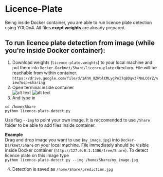 # Licence-Plate

Being inside Docker container, you are able to run licence plate detection using YOLOv4.
All files **exept weights** are already prepared.

## To run licence plate detection from image (while you're inside Docker container): <br>
1. Download weights (```licence-plate.weights```) to your local machine  and put them into ```Docker-Darknet/Share/licence-plate``` directory. File will be reachable from within container.<br>
```https://drive.google.com/file/d/1AhN_UZWblCMLygPeI7qBDqv3FNnLC6YZ/view?usp=sharing```
2. Open terminal inside container<br>
![alt text](https://github.com/patryklaskowski/Docker-Darknet/blob/master/Share/utils/terminal_01.png?raw=true)
![alt text](https://github.com/patryklaskowski/Docker-Darknet/blob/master/Share/utils/terminal_02.png?raw=true)
3. And type in<br>
```
cd /home/Share
python licence-plate-detect.py
```

Use flag ```--img``` to point your own image. It is reccomended to use ```/Share``` folder to be able to add files inside container.

**Example**<br>
Drag and drop image you want to use (```my_image.jpg```) into ```Docker-Darknet/Share``` on your local machine. File immediately should be visible inside Docker container (```http://127.0.0.1:1306/tree/Share```). To detect licence plate on this image type<br>
```python licence-plate-detect.py --img /home/Share/my_image.jpg```

4. Detection is saved as ```/home/Share/prediction.jpg```
